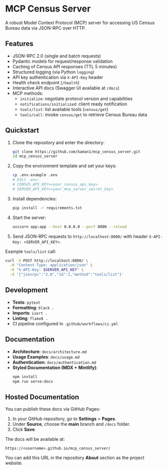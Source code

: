 # MCP Census Server

A robust Model Context Protocol (MCP) server for accessing US Census Bureau data via JSON-RPC over HTTP.

## Features

- JSON-RPC 2.0 (single and batch requests)
- Pydantic models for request/response validation
- Caching of Census API responses (TTL 5 minutes)
- Structured logging (via Python `logging`)
- API key authentication via `X-API-Key` header
- Health check endpoint (`/health`)
- Interactive API docs (Swagger UI available at `/docs`)
- MCP methods:
  - `initialize`: negotiate protocol version and capabilities
  - `notifications/initialized`: client ready notification
  - `tools/list`: list available tools (`census/get`)
  - `tools/call`: invoke `census/get` to retrieve Census Bureau data

## Quickstart

1. Clone the repository and enter the directory:
   ```bash
   git clone https://github.com/kaman1/mcp_census_server.git
   cd mcp_census_server
   ```
2. Copy the environment template and set your keys:
   ```bash
   cp .env.example .env
   # Edit .env:
   # CENSUS_API_KEY=<your_census_api_key>
   # SERVER_API_KEY=<your_mcp_server_secret_key>
   ```
3. Install dependencies:
   ```bash
   pip install -r requirements.txt
   ```
4. Start the server:
   ```bash
   uvicorn app:app --host 0.0.0.0 --port 8000 --reload
   ```
5. Send JSON-RPC requests to `http://localhost:8000/` with header `X-API-Key: <SERVER_API_KEY>`.

Example `tools/list` call:
```bash
curl -X POST http://localhost:8000/ \
  -H "Content-Type: application/json" \
  -H "X-API-Key: $SERVER_API_KEY" \
  -d '{"jsonrpc":"2.0","id":1,"method":"tools/list"}'
```

## Development

- **Tests**: `pytest`
- **Formatting**: `black .`
- **Imports**: `isort .`
- **Linting**: `flake8 .`
- CI pipeline configured in `.github/workflows/ci.yml`

## Documentation

- **Architecture**: `docs/architecture.md`
- **Usage Examples**: `docs/usage.md`
- **Authentication**: `docs/authentication.md`
- **Styled Documentation (MDX + Mintlify)**:
  ```bash
  npm install
  npm run serve:docs
  ```

## Hosted Documentation

You can publish these docs via GitHub Pages:

1. In your GitHub repository, go to **Settings** > **Pages**.
2. Under **Source**, choose the **main** branch and `/docs` folder.
3. Click **Save**.

The docs will be available at:

    https://<username>.github.io/mcp_census_server/

You can add this URL in the repository **About** section as the project website.